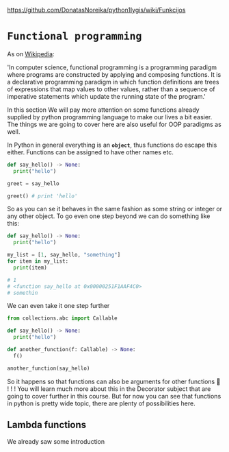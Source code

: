 https://github.com/DonatasNoreika/python1lygis/wiki/Funkcijos


# `Functional programming`

As on [Wikipedia](https://en.wikipedia.org/wiki/Functional_programming):


'In computer science, functional programming is a programming paradigm where programs are constructed by applying and composing functions. It is a declarative programming paradigm in which function definitions are trees of expressions that map values to other values, rather than a sequence of imperative statements which update the running state of the program.'


In this section We will pay more attention on some functions already supplied by python programming language to make our lives a bit easier. The things we are going to cover here are also useful for OOP paradigms as well. 

In Python in general everything is an **`object`**, thus functions do escape this either. Functions can be assigned to have other names etc.

```python
def say_hello() -> None:
  print("hello")

greet = say_hello

greet() # print 'hello'
```

So as you can se it behaves in the same fashion as some string or integer or any other object. To go even one step beyond we can do something like this:

```python
def say_hello() -> None:
  print("hello")

my_list = [1, say_hello, "something"]
for item in my_list:
  print(item)

# 1
# <function say_hello at 0x00000251F1AAF4C0>
# somethin
```


We can even take it one step further
```python
from collections.abc import Callable

def say_hello() -> None:
  print("hello")

def another_function(f: Callable) -> None:
  f()

another_function(say_hello)
```

So it happens so that functions can also be arguments for other functions 🤯 ! ! ! You will learn much more about this in the Decorator subject that are going to cover further in this course. But for now you can see that functions in python is pretty wide topic, there are plenty of possibilities here.


## Lambda functions

We already saw some introduction
		  